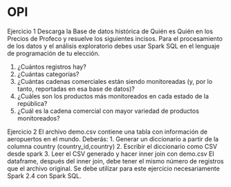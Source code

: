 # OPI
Ejercicio 1
Descarga la Base de datos histórica de Quién es Quién en los Precios de Profeco y resuelve los siguientes incisos. Para el procesamiento de los datos y el análisis exploratorio debes usar Spark SQL en el lenguaje de programación de tu elección.
1. ¿Cuántos registros hay? 
2. ¿Cuántas categorías? 
3. ¿Cuántas cadenas comerciales están siendo monitoreadas (y, por lo tanto, reportadas en esa base de datos)? 
4. ¿Cuáles son los productos más monitoreados en cada estado de la república? 
5. ¿Cuál es la cadena comercial con mayor variedad de productos monitoreados? 

Ejercicio 2 
El archivo demo.csv contiene una tabla con información de aeropuertos en el mundo. 
Deberás: 1. Generar un diccionario a partir de la columna country (country_id,country) 
2. Escribir el diccionario como CSV desde spark 
3. Leer el CSV generado y hacer inner join con demo.csv El dataframe, después del inner join, debe tener el mismo número de registros que el archivo original. Se debe utilizar para este ejercicio necesariamente Spark 2.4 con Spark SQL.
